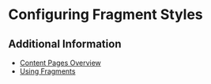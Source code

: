 # Configuring Fragment Styles

## Additional Information

* [Content Pages Overview](./content-pages-overview.md)
* [Using Fragments](./using-fragments.md)
